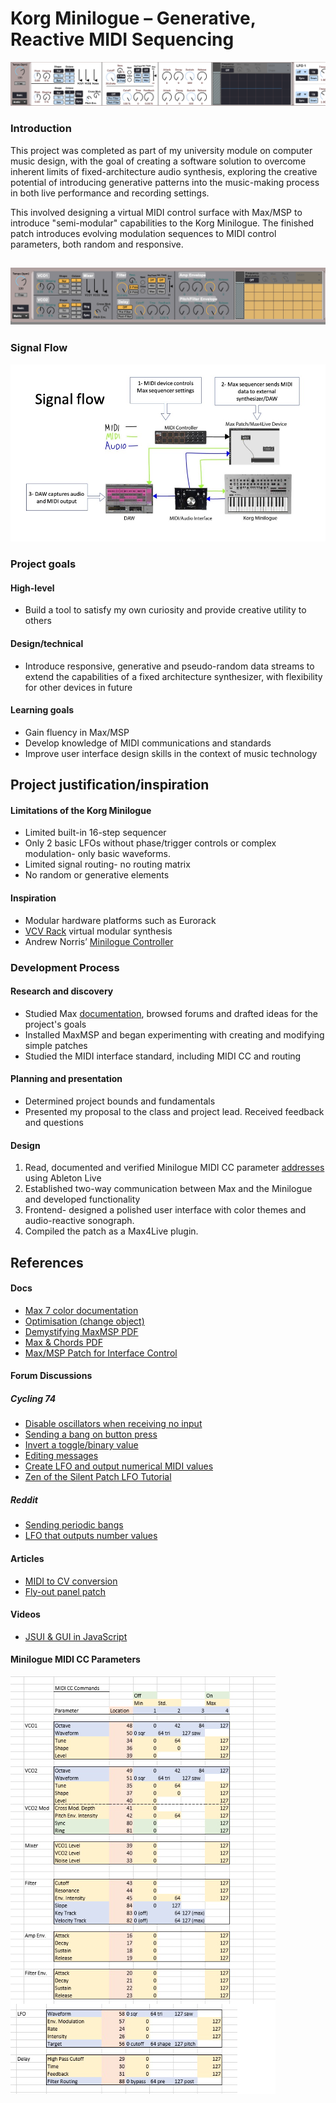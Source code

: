 # Korg Minilogue – Generative, Reactive MIDI Sequencing

![Max4Live Device](/Images/max-device.png)
### Introduction

This project was completed as part of my university module on computer music design, with the goal of creating a software solution to overcome inherent limits of fixed-architecture audio synthesis, exploring the creative potential of introducing generative patterns into the music-making process 
in both live performance and recording settings.

This involved designing a virtual MIDI control surface with Max/MSP to introduce "semi-modular" capabilities to the Korg Minilogue. The finished patch introduces evolving modulation sequences to MIDI control parameters, both random and responsive. 

![Max4Live Device](/Images/max-device2.png)
---

### Signal Flow
![Signal Flow Diagram](/Images/signal-flow.jpg)


### Project goals

#### High-level
- Build a tool to satisfy my own curiosity and provide creative utility to others

#### Design/technical
- Introduce responsive, generative and pseudo-random data streams to extend the capabilities of a fixed architecture synthesizer, with flexibility for other devices in future

#### Learning goals
- Gain fluency in Max/MSP
- Develop knowledge of MIDI communications and standards
- Improve user interface design skills in the context of music technology

## Project justification/inspiration


#### Limitations of the Korg Minilogue

- Limited built-in 16-step sequencer
- Only 2 basic LFOs without phase/trigger controls or complex modulation- only basic waveforms.
- Limited signal routing- no routing matrix
- No random or generative elements

#### Inspiration
- Modular hardware platforms such as Eurorack
- [VCV Rack](https://vcvrack.com/) virtual modular synthesis
- Andrew Norris’ [Minilogue Controller](https://andrewnorris.uk/minilogue-controller/)

### Development Process

#### Research and discovery
- Studied Max [documentation](https://docs.cycling74.com/), browsed forums and drafted ideas for the project's goals
- Installed MaxMSP and began experimenting with creating and modifying simple patches 
- Studied the MIDI interface standard, including MIDI CC and routing


#### Planning and presentation

- Determined project bounds and fundamentals
- Presented my proposal to the class and project lead. Received feedback and questions


#### Design

1.	Read, documented and verified Minilogue MIDI CC parameter [addresses](#minilogue-midi-cc-parameters) using Ableton Live 
2. Established two-way communication between Max and the Minilogue and developed functionality
3. Frontend- designed a polished user interface with color themes and audio-reactive sonograph.
4. Compiled the patch as a Max4Live plugin.

## References

#### Docs

- [Max 7 color documentation](https://docs.cycling74.com/legacy/max7/vignettes/max_colors)  
- [Optimisation (change object)](https://docs.cycling74.com/max5/refpages/max-ref/change.html)
- [Demystifying MaxMSP PDF](http://www.paulschuette.com/wp-content/uploads/2013/01/DEMYSTIFYING-MAXMSP.pdf)  
- [Max & Chords PDF](http://peterelsea.com/Maxtuts_basic/Max&Chords.pdf)
- [Max/MSP Patch for Interface Control](https://www.researchgate.net/figure/Max-MSP-Patch-for-the-Interface-Control_fig4_45921721) 

#### Forum Discussions

##### Cycling 74

- [Disable oscillators when receiving no input](https://cycling74.com/forums/how-to-turn-off-a-phasor-when-it-is-no-longer-receiving-data)  
- [Sending a bang on button press](https://cycling74.com/forums/how-can-you-send-1-when-button-flashes-send-0-when-button-turns-off)  
- [Invert a toggle/binary value](https://cycling74.com/forums/basic-question-how-to-invert-toggle)  
- [Editing messages](https://cycling74.com/forums/changing-values-in-a-message-box)  
- [Create LFO and output numerical MIDI values](https://cycling74.com/forums/create-lfo-and-output-numerical-values-create-an-lfo-control-midi-values)  
- [Zen of the Silent Patch LFO Tutorial](https://cycling74.com/tutorials/lfo-tutorial-1-the-zen-of-the-silent-patch/)  
 

##### Reddit

- [Sending periodic bangs](https://www.reddit.com/r/MaxMSP/comments/awir30/advice_on_sending_periodic_bangs/)
-  [LFO that outputs number values](https://www.reddit.com/r/MaxMSP/comments/879hbe/how_do_you_make_an_lfo_that_outputs_a_n) 

#### Articles
- [MIDI to CV conversion](https://loopopmusic.com/midi-to-cv-and-back-can-your-regular-synth-become-semi-modular)
- [Fly-out panel patch](https://web.archive.org/web/20180525153720/https://www.joshuacasper.com/max-4-live-tutorials/fly-out-panel-patch/)

#### Videos
- [JSUI & GUI in JavaScript](https://www.youtube.com/watch?v=1P|U1VyRZ7k)  

#### Minilogue MIDI CC Parameters
![Korg Minilogue MIDI CC](/Images/minilogue-cc-commands.png)